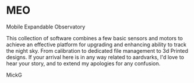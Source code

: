 # MEO
Mobile Expandable Observatory

This collection of software combines a few basic sensors and motors to achieve an effective platform for upgrading and enhancing 
ability to track the night sky.  From calibration to dedicated file management to 3d Printed designs.  If your arrival here is in any way
related to aardvarks, I'd love to hear your story, and to extend my apologies for any confusion.

MickG
